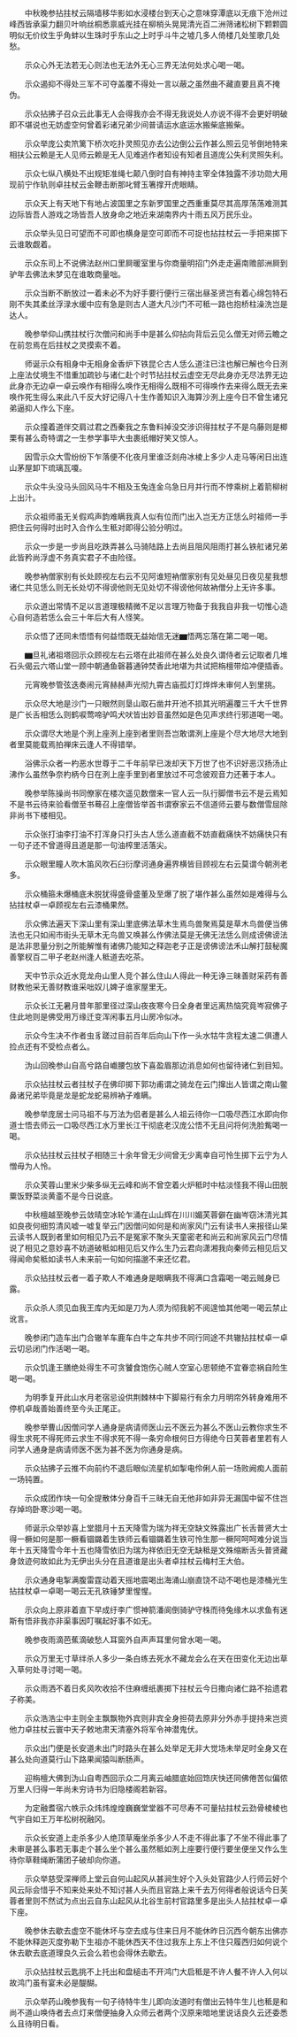 <!-- { "loadSidebar": true } -->
　　中秋晚参拈拄杖云隔墙移华影如水浸楼台到天心之意味穿潭底以无痕下沧州过峰西皆承渠力翻贝叶响丝桐悉禀威光挂在柳梢头晃晃清光百二洲筛诸松树下颗颗圆明似无价纹生乎角蚌以生珠时乎东山之上时乎斗牛之墟几多人倚楼几处笙歌几处愁。

　　示众心外无法若无心则法也无法外无心三界无法何处求心喝一喝。

　　示众遏抑不得处三军不可夺盖覆不得处一言以蔽之虽然曲不藏直要且真不掩伪。

　　示众拈拂子召众云此事无人会得我亦会不得无我说处人亦说不得不会更好明破即不堪说也无妨虚空何曾着彩诸兄弟少间普请运水底运水搬柴底搬柴。

　　示众举庞公卖笊篱下桥次吃扑灵照见亦去公边倒公云作甚么照云见爷倒地特来相扶公云赖是无人见师云赖是无人见难逃作者知设有知者且道庞公失利灵照失利。

　　示众七纵八横处不出规矩准绳七颠八倒时自有神持主宰全体独露不涉功勋大用现前宁作轨则卓拄杖云金鞭击断那叱臂玉箸撑开虎眼睛。

　　示众天上有天地下有地占波国里之东新罗国里之西重重莫尽其高厚荡荡难测其边际皆吾人游戏之场皆吾人放身命之地近来湖南界内十雨五风万民乐业。

　　示众举头见日可望而不可即也横身是空可即而不可捉也拈拄杖云一手把来掷下云谁敢觑着。

　　示众东司上不说佛法赵州口里屙暖室里与你商量明招门外走走遍南赡部洲屙到驴年去佛法未梦见在谁敢商量咄。

　　示众当断不断放过一着未必不为好手要行便行三宿出昼圣贤岂有着心绵包特石刚不失其柔丝浮渌水缓中应有急是则古人道大凡沙门不可秪一路也抱桥柱澡洗岂是达人。

　　晚参举仰山携拄杖行次僧问和尚手中是甚么仰拈向背后云见么僧无对师云瞻之在前忽焉在后拄杖之灵摸索不着。

　　师诞示众有相身中无相身金香炉下铁昆仑古人恁么道注已注也解已解也今日洌上座法仗境生不惜重加疏钞与诸仁赴个时节拈拄杖云虚空无尽此身亦无尽法界无边此身亦无边卓一卓云唤作有相得么唤作无相得么既相不可得唤作去来得么既无去来唤作死生得么来此八千反大好记得八十生作善知识入海算沙洌上座今日不曾生诸兄弟逼抑人作么下座。

　　示众撞着道伴交肩过君之西秦我之东鲁料掉没交涉识得拄杖子不是乌藤则是楖栗有甚么奇特谓之一生参学事毕大虫裹纸帽好笑又惊人。

　　因雪示众大雪纷纷下乍落便不化夜月里谁泛剡舟冰棱上多少人走马等闲日出连山茅屋卸下琉璃瓦嗄。

　　示众牛头没马头回风马牛不相及玉兔连金乌急日月并行而不悖乘树上着箭柳树上出汁。

　　示众祖师虽无关假鸡声韵难瞒我真人似有位而门出入岂无方正恁么时祖师一手把住云何得时出时入合作么生秪对即得公验分明过。

　　示众一步是一步尚且吃跌弄甚么马骑陆路上去尚且阻风阻雨打甚么铁舡诸兄弟此皆矜尚浮虚不务真实君子不由险径。

　　晚参衲僧家别有长处顾视左右云不见阿谁短衲僧家别有见处昼见日夜见星我想诸仁共见恁么则无长处切不得谤他则无见处切不得谤他何故衲僧分上无许多事。

　　示众道出常情不足以言道理极精微不足以言理万物备于我我自非我一切惟心造心自何造若恁么会三十年后大有人怪笑。

　　示众悟了还同未悟悟有何益悟既无益始信无迷▆悟两忘落在第二喝一喝。

　　▆旦礼诸祖塔回示众顾视左右云塔在此祖师在甚么处良久谓侍者云记取者几堆石头偈云六塔山堂一顾中朝通鱼磬暮通钟焚香此地堪为共试把栴檀带焰冲便插香。

　　元宵晚参管弦迭奏闹元宵赫赫声光彻九霄古庙孤灯灯烨烨未审何人到里挑。

　　示众尽大地是沙门一只眼然则垦山取石凿井开池不损其光明遍覆三千大千世界是广长舌相恁么则鹤唳莺啼驴鸣犬吠皆出妙音虽然如是色见声求终行邪道喝一喝。

　　示众谓尽大地是个洌上座洌上座到者里则吾岂敢谓洌上座是个尽大地尽大地到者里莫能载焉拍禅床云逢人不得错举。

　　浴佛示众者一杓恶水世尊于二千年前早已泼却天下万世了也不识好恶汉扬汤止沸作么虽然争奈杓柄今日在洌上座手里到者里放过不可念彼观音力还著于本人。

　　晚参举陈操尚书同僚家在楼次遥见数僧来一官人云一队行脚僧书云不是云焉知不是书云待来验看僧至书蓦召上座僧皆举首书谓寮家云不信道师云要与数僧雪屈除非尚书下楼相见。

　　示众张打油李打油不打浑身只打头古人恁么道直截不妨直截痛快不妨痛快只有一句子还不曾道得且道是那一句油榨里活落尖。

　　示众眼里瞳人吹木笛风吹石臼衍摩诃通身遍界横皆目顾视左右云莫谓今朝洌老多。

　　示众桶箍未爆桶底未脱犹得盛骨盛董及至爆了脱了堪作甚么虽然如是难得与么拈拄杖卓一卓顾视左右云漆桶果然。

　　示众佛法遍天下深山里有深山里底佛法草木生焉鸟兽聚焉莫是草木鸟兽便当佛法也无只如闹市街头无草木无鸟兽又唤甚么作佛法莫是无佛无法恁么则成谤佛谤法是法非思量分别之所能解惟有诸佛乃能知之释迦老子正是谤佛谤法禾山解打鼓秘魔善擎杈百二甲子老赵州逢人秪道去吃茶。

　　天中节示众近水竞龙舟山里人竞个甚么住山人得此一种无诤三昧善财采药有善财教他采无善财教谁采咄奴儿婢子谁家屋里无。

　　示众长江无暑月昔年那里径过深山夜夜寒今日全身者里远离热恼究竟岑寂佛子住此地则是佛受用万缘迁变浑闲事五月山房冷似冰。

　　示众今生决不作者虫豸蹉过目前百年后向山下作一头水牯牛贪程太速二俱遭人捡点还有不受检点者么。

　　沩山回晚参山自高兮路自巇腰包放下喜盈眉那边消息如何也留待诸仁到目知。

　　示众拈拄杖云者拄杖子在佛印掷下郭功甫谓之骑龙在云门撺出人皆谓之南山鳖鼻诸兄弟毕竟是龙是蛇龙蛇易辨衲子难瞒。

　　晚参举庞居士问马祖不与万法为侣者是甚么人祖云待你一口吸尽西江水即向你道士悟去师云一口吸尽西江水万里长江干彻底老汉庞公悟不无且问将何洗脸觜喝一喝。

　　示众拈拄杖云拄杖子相随三十余年曾无少间曾无少离幸自可怜生掷下云宁为人憎毋为人怜。

　　示众芙蓉山里米少柴多纵无云峰和尚不曾空着火炉秪时中枯淡怪我不得山田脱粟饭野菜淡黄齑不是今日说底。

　　中秋檀越至晚参云敛晴空冰轮乍涌在山山辉在川川媚芙蓉僻在幽岑窃沐清光其如良夜何细剪清风嘘一嘘复举云门因僧问如何是和尚家风门云有读书人来报径山杲云读书人既到者里如何相见乃云不是冤家不聚头天童密老和尚云和尚家风云门尽情说了相见之意妙喜不妨道破秪如相见后又作么生乃云君向潇湘我向秦师云相见后又得闻命矣秪如读书人未来前一句如何描邈不来还忆君。

　　示众拈拄杖云者一着子欺人不难通身是眼瞒我不得满口含霜喝一喝云贼身已露。

　　示众杀人须见血我王库内无如是刀为人须为彻我躬不阅遑恤其他喝一喝云禁止讹言。

　　晚参闭门造车出门合辙羊车鹿车白牛之车共步不同行同途不共辙拈拄杖卓一卓云切忌闭门作活喝一喝。

　　示众饥逢王膳绝处得生不可贪饕食饱伤心贼人空室心思顿绝不宜眷恋祸自险生喝一喝。

　　为明季复开此山水月老宿忌设供荆棘林中下脚易行有余力月明帘外转身难用不停机卓哉善始善终至今头正尾正。

　　晚参举曹山因僧问学人通身是病请师医山云不医云为甚么不医山云教你求生不得生求死不得死师云求生不得求死不得一条穷命根何日方得绝今日芙蓉者里若有人问学人通身是病请师医不医为甚不医为你通身是病。

　　示众拈拂子云推不向前约不退后眼似流星机如掣电伶俐人前一场败阙痴人面前一场钝置。

　　示众成团作块一句全提散体分身百千三昧无自无他非如非异无漏国中留不住岂存焯坞卧寒沙喝一喝。

　　师诞示众举妙喜上堂腊月十五天降雪为瑞为祥无空缺文殊露出广长舌普贤大士得一橛如何是那一橛看锢鏴着生铁师云看锢鏴着生铁可怜生那一橛阿呵呵难分说当年十五天降雪今年十五也降雪依旧为瑞为祥依旧无空无缺秪是文殊缩断舌头普贤藏身敛迹何故如此为无伊出头分在且道谁是出头者卓拄杖云梅村王大伯。

　　示众通身电掣满腹雷霆动着天摇地震喝出海涌山崩直饶不动不喝也是漆桶光生拈拄杖卓一卓喝一喝云无孔铁锤梦里惺惺。

　　示众向上原非着直下早成纡李广惯神箭潘阆倒骑驴守株而待兔缘木以求鱼有迷斯有悟非我亦非渠事因叮嘱起好事不如无。

　　晚参夜雨滴芭蕉滴破愁人耳窗外自声声耳里何曾水喝一喝。

　　示众万里无寸草绊杀人多少一条白练去死水不藏龙会么在天在田变化无边出草入草何处寻讨喝一喝。

　　示众雨洒不着日炙风吹收拾不住麻缠纸裹掷下拄杖云今日撒向诸仁路不拾遗君子称美。

　　示众浩浩尘中主则全主飘飘物外宾则非宾全身担荷去原非分外赤手提持来岂资他力卓拄杖云寰中天子敕地肃天清塞外将军令神潜鬼伏。

　　示众出门便是长安道未出门时路头在甚么处举足无非大觉场未举足时全身又在甚么处向道莫行山下路果闻猿叫断肠声。

　　迎栴檀大佛到沩山自粤西回示众二月离云岫腊底始回筇庆快还同佛倦苦似偏侬万里人归得一年尚未穷诗书为旧隐楼阁若新容。

　　为定融耆宿六帙示众炜炜煌煌巍巍堂堂器不可尽寿不可量拈拄杖云劲骨棱棱也气宇自如王万年松树祝融冈。

　　示众长安道上走杀多少人绝顶草庵坐杀多少人不走不得此事了不坐不得此事了未审是甚么事若无事走个甚么坐个甚么虽然秪如洌上座要行便行要坐便坐又作么生待你草鞋绳断蒲团子破却向你道。

　　示众举慈受深禅师上堂云自何山起风从甚涧生好个入头处官路少人行师云好个风云际会惜乎不知来处来处不知讨甚人头而且官路上来千去万何得者般说话今日芙蓉者里则不然试为点出云自东山起风从北谷生前村官路里多是出头人拈拄杖卓一卓下座。

　　晚参休去歇去虚空不能休坏与空去成与住来日月不能休昨日沉西今朝东出佛亦不能休释迦灭度弥勒下生祖亦不能休西天不住过我东上东上不住只履西归如何说个休去歇去底道理良久云会么若也会得休去歇去。

　　示众拈拄杖云匙挑不上托出和盘槌击不开鸿门大启秪是不许人餐不许人入何以故鸿门虽有宴未必是醍醐。

　　示众举药山晚参我有一句子待特牛生儿即向汝道时有僧出云特牛生儿也秪是和尚不道山唤侍者去点灯来僧便抽身入众师云者两个汉原来暗地里说话良久云还委悉么且待明日看。


